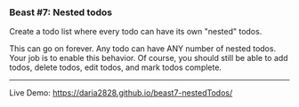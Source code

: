### Beast #7: Nested todos

Create a todo list where every todo can have its own "nested" todos. 

This can go on forever. Any todo can have ANY number of nested todos. Your job is to enable this behavior. Of course, you should still be able to add todos, delete todos, edit todos, and mark todos complete.

--------------------------------------------------------------------------------

Live Demo: https://daria2828.github.io/beast7-nestedTodos/

